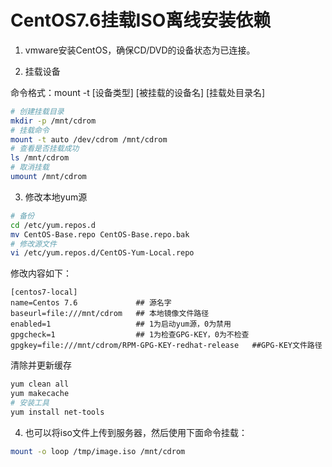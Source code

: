 # CentOS7.6挂载ISO离线安装依赖

1. vmware安装CentOS，确保CD/DVD的设备状态为已连接。

2. 挂载设备

命令格式：mount -t [设备类型] [被挂载的设备名] [挂载处目录名]

```bash
# 创建挂载目录
mkdir -p /mnt/cdrom
# 挂载命令
mount -t auto /dev/cdrom /mnt/cdrom
# 查看是否挂载成功
ls /mnt/cdrom
# 取消挂载
umount /mnt/cdrom
```

3. 修改本地yum源

```bash
# 备份
cd /etc/yum.repos.d
mv CentOS-Base.repo CentOS-Base.repo.bak
# 修改源文件
vi /etc/yum.repos.d/CentOS-Yum-Local.repo
```

修改内容如下：

```
[centos7-local]
name=Centos 7.6             ## 源名字
baseurl=file:///mnt/cdrom   ## 本地镜像文件路径  
enabled=1                   ## 1为启动yum源，0为禁用
gpgcheck=1                  ## 1为检查GPG-KEY，0为不检查
gpgkey=file:///mnt/cdrom/RPM-GPG-KEY-redhat-release   ##GPG-KEY文件路径
```

清除并更新缓存

```bash
yum clean all
yum makecache
# 安装工具
yum install net-tools
```

4. 也可以将iso文件上传到服务器，然后使用下面命令挂载：

```bash
mount -o loop /tmp/image.iso /mnt/cdrom
```
